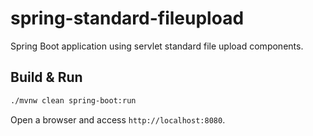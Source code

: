 # spring-standard-fileupload

Spring Boot application using servlet standard file upload components.

## Build & Run

``` bash
./mvnw clean spring-boot:run
```

Open a browser and access `http://localhost:8080`.

